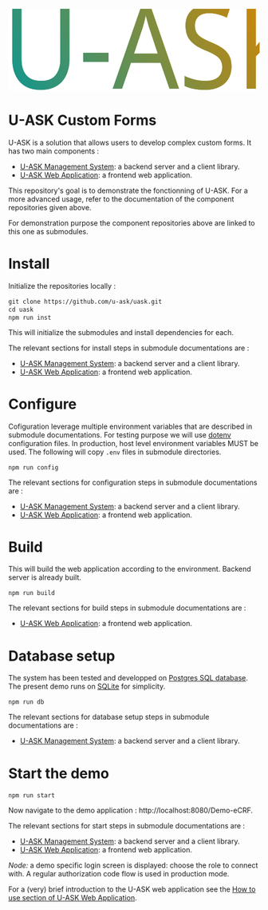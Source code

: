 ![U-ASK](./logo.svg)
# U-ASK Custom Forms
U-ASK is a solution that allows users to develop complex custom forms. It has two main components :
 - [U-ASK Management System](https://github.com/u-ask/uask-sys#readme): a backend server and a client library.
 - [U-ASK Web Application](https://github.com/u-ask/uask-app#readme): a frontend web application.
 
This repository's goal is to demonstrate the fonctionning of U-ASK. For a more advanced usage, refer to the documentation of the component repositories given above.

For demonstration purpose the component repositories above are linked to this one as submodules.

# Install
Initialize the repositories locally :
```
git clone https://github.com/u-ask/uask.git
cd uask
npm run inst
```
This will initialize the submodules and install dependencies for each.

The relevant sections for install steps in submodule documentations are :
 - [U-ASK Management System](https://github.com/u-ask/uask-sys#install-the-server): a backend server and a client library.
 - [U-ASK Web Application](https://github.com/u-ask/uask-app#install-the-application): a frontend web application.

# Configure
Cofiguration leverage multiple environment variables that are described in submodule documentations. For testing purpose we will use [dotenv](https://github.com/motdotla/dotenv#readme) configuration files. In production, host level environment variables MUST be used. The following will copy `.env` files in submodule directories.
```
npm run config
```

The relevant sections for configuration steps in submodule documentations are :
 - [U-ASK Management System](https://github.com/u-ask/uask-sys#server-configuration): a backend server and a client library.
 - [U-ASK Web Application](https://github.com/u-ask/uask-app#application-configuration): a frontend web application.

# Build
This will build the web application according to the environment. Backend server is already built.
```
npm run build
```

The relevant sections for build steps in submodule documentations are :
 - [U-ASK Web Application](https://github.com/u-ask/uask-app#build-the-application): a frontend web application.

# Database setup
The system has been tested and developped on [Postgres SQL database](https://www.postgresql.org/). The present demo runs on [SQLite](https://www.sqlite.org/index.html) for simplicity.
```
npm run db
```

The relevant sections for database setup steps in submodule documentations are :
 - [U-ASK Management System](https://github.com/u-ask/uask-sys#database-initialization): a backend server and a client library.

# Start the demo
```
npm run start
```
Now navigate to the demo application : http://localhost:8080/Demo-eCRF.

The relevant sections for start steps in submodule documentations are :
 - [U-ASK Management System](https://github.com/u-ask/uask-sys#starting-the-server): a backend server and a client library.
 - [U-ASK Web Application](https://github.com/u-ask/uask-app#serve-the-application): a frontend web application.

_*Node:*_ a demo specific login screen is displayed: choose the role to connect with. A regular authorization code flow is used in production mode.

For a (very) brief introduction to the U-ASK web application see the [How to use section of U-ASK Web Application](https://github.com/u-ask/uask-app#how-to-use).